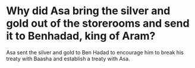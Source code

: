 # Why did Asa bring the silver and gold out of the storerooms and send it to Benhadad, king of Aram?

Asa sent the silver and gold to Ben Hadad to encourage him to break his treaty with Baasha and establish a treaty with Asa. 
